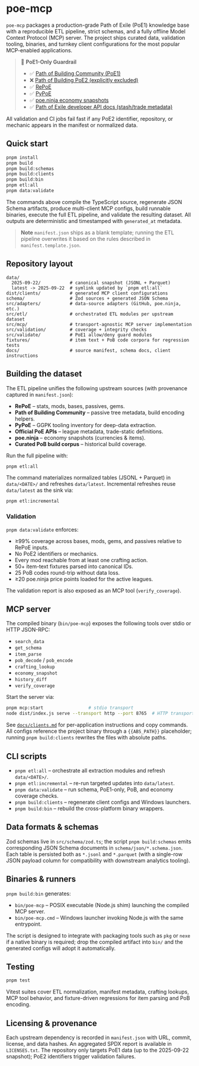 # poe-mcp

`poe-mcp` packages a production-grade Path of Exile (PoE1) knowledge base with a reproducible ETL pipeline, strict schemas, and a fully offline Model Context Protocol (MCP) server. The project ships curated data, validation tooling, binaries, and turnkey client configurations for the most popular MCP-enabled applications.

> 🚫 **PoE1-Only Guardrail**
> - ✅ [Path of Building Community (PoE1)](https://github.com/PathOfBuildingCommunity/PathOfBuilding)
> - ❌ [Path of Building PoE2 (explicitly excluded)](https://github.com/PathOfBuildingCommunity/PathOfBuilding-PoE2)
> - ✅ [RePoE](https://github.com/brather1ng/RePoE)
> - ✅ [PyPoE](https://github.com/OmegaK2/PyPoE)
> - ✅ [poe.ninja economy snapshots](https://poe.ninja/)
> - ✅ [Path of Exile developer API docs (stash/trade metadata)](https://www.pathofexile.com/developer/docs/api)

All validation and CI jobs fail fast if any PoE2 identifier, repository, or mechanic appears in the manifest or normalized data.

## Quick start

```bash
pnpm install
pnpm build
pnpm build:schemas
pnpm build:clients
pnpm build:bin
pnpm etl:all
pnpm data:validate
```

The commands above compile the TypeScript source, regenerate JSON Schema artifacts, produce multi-client MCP configs, build runnable binaries, execute the full ETL pipeline, and validate the resulting dataset. All outputs are deterministic and timestamped with `generated_at` metadata.

> **Note**
> `manifest.json` ships as a blank template; running the ETL pipeline overwrites it based on the rules described in `manifest.template.json`.

## Repository layout

```
data/
  2025-09-22/           # canonical snapshot (JSONL + Parquet)
  latest -> 2025-09-22  # symlink updated by `pnpm etl:all`
dist/clients/           # generated MCP client configurations
schema/                 # Zod sources + generated JSON Schema
src/adapters/           # data-source adapters (GitHub, poe.ninja, etc.)
src/etl/                # orchestrated ETL modules per upstream dataset
src/mcp/                # transport-agnostic MCP server implementation
src/validation/         # coverage + integrity checks
src/validate/           # PoE1 allow/deny guard modules
fixtures/               # item text + PoB code corpora for regression tests
docs/                   # source manifest, schema docs, client instructions
```

## Building the dataset

The ETL pipeline unifies the following upstream sources (with provenance captured in `manifest.json`):

- **RePoE** – stats, mods, bases, passives, gems.
- **Path of Building Community** – passive tree metadata, build encoding helpers.
- **PyPoE** – GGPK tooling inventory for deep-data extraction.
- **Official PoE APIs** – league metadata, trade-static definitions.
- **poe.ninja** – economy snapshots (currencies & items).
- **Curated PoB build corpus** – historical build coverage.

Run the full pipeline with:

```bash
pnpm etl:all
```

The command materializes normalized tables (JSONL + Parquet) in `data/<DATE>/` and refreshes `data/latest`. Incremental refreshes reuse `data/latest` as the sink via:

```bash
pnpm etl:incremental
```

### Validation

`pnpm data:validate` enforces:

- ≥99% coverage across bases, mods, gems, and passives relative to RePoE inputs.
- No PoE2 identifiers or mechanics.
- Every mod reachable from at least one crafting action.
- 50+ item-text fixtures parsed into canonical IDs.
- 25 PoB codes round-trip without data loss.
- ≥20 poe.ninja price points loaded for the active leagues.

The validation report is also exposed as an MCP tool (`verify_coverage`).

## MCP server

The compiled binary (`bin/poe-mcp`) exposes the following tools over stdio or HTTP JSON-RPC:

- `search_data`
- `get_schema`
- `item_parse`
- `pob_decode` / `pob_encode`
- `crafting_lookup`
- `economy_snapshot`
- `history_diff`
- `verify_coverage`

Start the server via:

```bash
pnpm mcp:start                 # stdio transport
node dist/index.js serve --transport http --port 8765  # HTTP transport
```

See [`docs/clients.md`](docs/clients.md) for per-application instructions and copy commands. All configs reference the project binary through a `{{ABS_PATH}}` placeholder; running `pnpm build:clients` rewrites the files with absolute paths.

## CLI scripts

- `pnpm etl:all` – orchestrate all extraction modules and refresh `data/<DATE>/`.
- `pnpm etl:incremental` – re-run targeted updates into `data/latest`.
- `pnpm data:validate` – run schema, PoE1-only, PoB, and economy coverage checks.
- `pnpm build:clients` – regenerate client configs and Windows launchers.
- `pnpm build:bin` – rebuild the cross-platform binary wrappers.

## Data formats & schemas

Zod schemas live in `src/schema/zod.ts`; the script `pnpm build:schemas` emits corresponding JSON Schema documents in `schema/json/*.schema.json`. Each table is persisted both as `*.jsonl` and `*.parquet` (with a single-row JSON payload column for compatibility with downstream analytics tooling).

## Binaries & runners

`pnpm build:bin` generates:

- `bin/poe-mcp` – POSIX executable (Node.js shim) launching the compiled MCP server.
- `bin/poe-mcp.cmd` – Windows launcher invoking Node.js with the same entrypoint.

The script is designed to integrate with packaging tools such as `pkg` or `nexe` if a native binary is required; drop the compiled artifact into `bin/` and the generated configs will adopt it automatically.

## Testing

```bash
pnpm test
```

Vitest suites cover ETL normalization, manifest metadata, crafting lookups, MCP tool behavior, and fixture-driven regressions for item parsing and PoB encoding.

## Licensing & provenance

Each upstream dependency is recorded in `manifest.json` with URL, commit, license, and data hashes. An aggregated SPDX report is available in `LICENSES.txt`. The repository only targets PoE1 data (up to the 2025-09-22 snapshot); PoE2 identifiers trigger validation failures.
